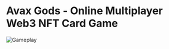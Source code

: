 # Avax Gods - Online Multiplayer Web3 NFT Card Game
![Gameplay](https://i.ibb.co/4P2C08x/image.png)
